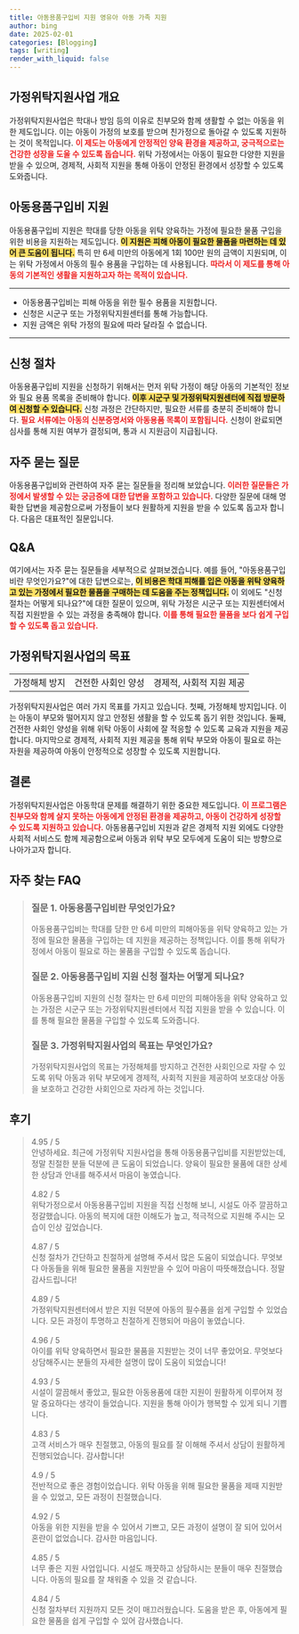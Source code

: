 ```yaml
---
title: 아동용품구입비 지원 영유아 아동 가족 지원
author: bing
date: 2025-02-01
categories: [Blogging]
tags: [writing]
render_with_liquid: false
---
```



<h2 id='가정위탁지원사업 개요'>가정위탁지원사업 개요</h2>

<p>가정위탁지원사업은 학대나 방임 등의 이유로 친부모와 함께 생활할 수 없는 아동을 위한 제도입니다. 이는 아동이 가정의 보호를 받으며 친가정으로 돌아갈 수 있도록 지원하는 것이 목적입니다. <b><span style="color: #ee2323;">이 제도는 아동에게 안정적인 양육 환경을 제공하고, 궁극적으로는 건강한 성장을 도울 수 있도록 돕습니다.</span></b> 위탁 가정에서는 아동이 필요한 다양한 지원을 받을 수 있으며, 경제적, 사회적 지원을 통해 아동이 안정된 환경에서 성장할 수 있도록 도와줍니다.</p>

<h2 id='아동용품구입비 지원'>아동용품구입비 지원</h2>

<p>아동용품구입비 지원은 학대를 당한 아동을 위탁 양육하는 가정에 필요한 물품 구입을 위한 비용을 지원하는 제도입니다. <b><span style="background-color: #ffe066;">이 지원은 피해 아동이 필요한 물품을 마련하는 데 있어 큰 도움이 됩니다.</span></b> 특히 만 6세 미만의 아동에게 1회 100만 원의 금액이 지원되며, 이는 위탁 가정에서 아동의 필수 용품을 구입하는 데 사용됩니다. <b><span style="color: #ee2323;">따라서 이 제도를 통해 아동의 기본적인 생활을 지원하고자 하는 목적이 있습니다.</span></b></p>

<hr />

<ul>
    <li>아동용품구입비는 피해 아동을 위한 필수 용품을 지원합니다.</li>
    <li>신청은 시군구 또는 가정위탁지원센터를 통해 가능합니다.</li>
    <li>지원 금액은 위탁 가정의 필요에 따라 달라질 수 없습니다.</li>
</ul>

<hr />

<h2 id='신청 절차'>신청 절차</h2>

<p>아동용품구입비 지원을 신청하기 위해서는 먼저 위탁 가정이 해당 아동의 기본적인 정보와 필요 용품 목록을 준비해야 합니다. <b><span style="background-color: #ffe066;">이후 시군구 및 가정위탁지원센터에 직접 방문하여 신청할 수 있습니다.</span></b> 신청 과정은 간단하지만, 필요한 서류를 충분히 준비해야 합니다. <b><span style="color: #ee2323;">필요 서류에는 아동의 신분증명서와 아동용품 목록이 포함됩니다.</span></b> 신청이 완료되면 심사를 통해 지원 여부가 결정되며, 통과 시 지원금이 지급됩니다.</p>

<h2 id='자주 묻는 질문'>자주 묻는 질문</h2>

<p>아동용품구입비와 관련하여 자주 묻는 질문들을 정리해 보았습니다. <b><span style="color: #ee2323;">이러한 질문들은 가정에서 발생할 수 있는 궁금증에 대한 답변을 포함하고 있습니다.</span></b> 다양한 질문에 대해 명확한 답변을 제공함으로써 가정들이 보다 원활하게 지원을 받을 수 있도록 돕고자 합니다. 다음은 대표적인 질문입니다.</p>

<h2 id='Q&A'>Q&A</h2>

<p>여기에서는 자주 묻는 질문들을 세부적으로 살펴보겠습니다. 예를 들어, "아동용품구입비란 무엇인가요?"에 대한 답변으로는, <b><span style="background-color: #ffe066;">이 비용은 학대 피해를 입은 아동을 위탁 양육하고 있는 가정에서 필요한 물품을 구매하는 데 도움을 주는 정책입니다.</span></b> 이 외에도 "신청 절차는 어떻게 되나요?"에 대한 질문이 있으며, 위탁 가정은 시군구 또는 지원센터에서 직접 지원받을 수 있는 과정을 충족해야 합니다. <b><span style="color: #ee2323;">이를 통해 필요한 물품을 보다 쉽게 구입할 수 있도록 돕고 있습니다.</span></b></p>

<h2 id='가정위탁지원사업의 목표'>가정위탁지원사업의 목표</h2>

<table>
    <tr>
        <td>가정해체 방지</td>
        <td>건전한 사회인 양성</td>
        <td>경제적, 사회적 지원 제공</td>
    </tr>
</table>

<p>가정위탁지원사업은 여러 가지 목표를 가지고 있습니다. 첫째, 가정해체 방지입니다. 이는 아동이 부모와 떨어지지 않고 안정된 생활을 할 수 있도록 돕기 위한 것입니다. 둘째, 건전한 사회인 양성을 위해 위탁 아동이 사회에 잘 적응할 수 있도록 교육과 지원을 제공합니다. 마지막으로 경제적, 사회적 지원 제공을 통해 위탁 부모와 아동이 필요로 하는 자원을 제공하여 아동이 안정적으로 성장할 수 있도록 지원합니다.</p>

<h2 id='결론'>결론</h2>

<p>가정위탁지원사업은 아동학대 문제를 해결하기 위한 중요한 제도입니다. <b><span style="color: #ee2323;">이 프로그램은 친부모와 함께 살지 못하는 아동에게 안정된 환경을 제공하고, 아동이 건강하게 성장할 수 있도록 지원하고 있습니다.</span></b> 아동용품구입비 지원과 같은 경제적 지원 외에도 다양한 사회적 서비스도 함께 제공함으로써 아동과 위탁 부모 모두에게 도움이 되는 방향으로 나아가고자 합니다.</p>


<h2 id='자주_찾는_FAQ'>자주 찾는 FAQ</h2>
<div itemscope="" itemtype="https://schema.org/FAQPage"> 
<blockquote> 
<div itemscope="" itemprop="mainEntity" itemtype="https://schema.org/Question"> 
<h3 itemprop="name">질문 1. 아동용품구입비란 무엇인가요?</h3> 
<div itemscope="" itemprop="acceptedAnswer" itemtype="https://schema.org/Answer"> 
<span itemprop="text"> 
<p>아동용품구입비는 학대를 당한 만 6세 미만의 피해아동을 위탁 양육하고 있는 가정에 필요한 물품을 구입하는 데 지원을 제공하는 정책입니다. 이를 통해 위탁가정에서 아동이 필요로 하는 물품을 구입할 수 있도록 돕습니다.</p> 
</span> 
</div> 
</div> 
<div itemscope="" itemprop="mainEntity" itemtype="https://schema.org/Question"> 
<h3 itemprop="name">질문 2. 아동용품구입비 지원 신청 절차는 어떻게 되나요?</h3> 
<div itemscope="" itemprop="acceptedAnswer" itemtype="https://schema.org/Answer"> 
<span itemprop="text"> 
<p>아동용품구입비 지원의 신청 절차는 만 6세 미만의 피해아동을 위탁 양육하고 있는 가정은 시군구 또는 가정위탁지원센터에서 직접 지원을 받을 수 있습니다. 이를 통해 필요한 물품을 구입할 수 있도록 도와줍니다.</p> 
</span> 
</div> 
</div> 
<div itemscope="" itemprop="mainEntity" itemtype="https://schema.org/Question"> 
<h3 itemprop="name">질문 3. 가정위탁지원사업의 목표는 무엇인가요?</h3> 
<div itemscope="" itemprop="acceptedAnswer" itemtype="https://schema.org/Answer"> 
<span itemprop="text"> 
<p>가정위탁지원사업의 목표는 가정해체를 방지하고 건전한 사회인으로 자랄 수 있도록 위탁 아동과 위탁 부모에게 경제적, 사회적 지원을 제공하여 보호대상 아동을 보호하고 건강한 사회인으로 자라게 하는 것입니다.</p> 
</span> 
</div> 
</div> 
</blockquote> 
</div>
<h2 id='후기'>후기</h2>
<div itemscope itemtype="https://schema.org/Product">
  <blockquote>
  <div itemprop="review" itemscope itemtype="https://schema.org/Review">
      <div itemprop="reviewRating" itemscope itemtype="https://schema.org/Rating"> <span itemprop="ratingValue">4.95</span> / <span itemprop="bestRating">5</span> </div>
      <span itemprop="reviewBody">안녕하세요. 최근에 가정위탁 지원사업을 통해 아동용품구입비를 지원받았는데, 정말 친절한 분들 덕분에 큰 도움이 되었습니다. 양육이 필요한 물품에 대한 상세한 상담과 안내를 해주셔서 마음이 놓였습니다.</span>
  </div>
  <br>
  <div itemprop="review" itemscope itemtype="https://schema.org/Review">
      <div itemprop="reviewRating" itemscope itemtype="https://schema.org/Rating"> <span itemprop="ratingValue">4.82</span> / <span itemprop="bestRating">5</span> </div>
      <span itemprop="reviewBody">위탁가정으로서 아동용품구입비 지원을 직접 신청해 보니, 시설도 아주 깔끔하고 정갈했습니다. 아동의 복지에 대한 이해도가 높고, 적극적으로 지원해 주시는 모습이 인상 깊었습니다.</span>
  </div>
  <br>
  <div itemprop="review" itemscope itemtype="https://schema.org/Review">
      <div itemprop="reviewRating" itemscope itemtype="https://schema.org/Rating"> <span itemprop="ratingValue">4.87</span> / <span itemprop="bestRating">5</span> </div>
      <span itemprop="reviewBody">신청 절차가 간단하고 친절하게 설명해 주셔서 많은 도움이 되었습니다. 무엇보다 아동들을 위해 필요한 물품을 지원받을 수 있어 마음이 따뜻해졌습니다. 정말 감사드립니다!</span>
  </div>
  <br>
  <div itemprop="review" itemscope itemtype="https://schema.org/Review">
      <div itemprop="reviewRating" itemscope itemtype="https://schema.org/Rating"> <span itemprop="ratingValue">4.89</span> / <span itemprop="bestRating">5</span> </div>
      <span itemprop="reviewBody">가정위탁지원센터에서 받은 지원 덕분에 아동의 필수품을 쉽게 구입할 수 있었습니다. 모든 과정이 투명하고 친절하게 진행되어 마음이 놓였습니다.</span>
  </div>
  <br>
  <div itemprop="review" itemscope itemtype="https://schema.org/Review">
      <div itemprop="reviewRating" itemscope itemtype="https://schema.org/Rating"> <span itemprop="ratingValue">4.96</span> / <span itemprop="bestRating">5</span> </div>
      <span itemprop="reviewBody">아이를 위탁 양육하면서 필요한 물품을 지원받는 것이 너무 좋았어요. 무엇보다 상담해주시는 분들의 자세한 설명이 많이 도움이 되었습니다!</span>
  </div>
  <br>
  <div itemprop="review" itemscope itemtype="https://schema.org/Review">
      <div itemprop="reviewRating" itemscope itemtype="https://schema.org/Rating"> <span itemprop="ratingValue">4.93</span> / <span itemprop="bestRating">5</span> </div>
      <span itemprop="reviewBody">시설이 깔끔해서 좋았고, 필요한 아동용품에 대한 지원이 원활하게 이루어져 정말 중요하다는 생각이 들었습니다. 지원을 통해 아이가 행복할 수 있게 되니 기쁩니다.</span>
  </div>
  <br>
  <div itemprop="review" itemscope itemtype="https://schema.org/Review">
      <div itemprop="reviewRating" itemscope itemtype="https://schema.org/Rating"> <span itemprop="ratingValue">4.83</span> / <span itemprop="bestRating">5</span> </div>
      <span itemprop="reviewBody">고객 서비스가 매우 친절했고, 아동의 필요를 잘 이해해 주셔서 상담이 원활하게 진행되었습니다. 감사합니다!</span>
  </div>
  <br>
  <div itemprop="review" itemscope itemtype="https://schema.org/Review">
      <div itemprop="reviewRating" itemscope itemtype="https://schema.org/Rating"> <span itemprop="ratingValue">4.9</span> / <span itemprop="bestRating">5</span> </div>
      <span itemprop="reviewBody">전반적으로 좋은 경험이었습니다. 위탁 아동을 위해 필요한 물품을 제때 지원받을 수 있었고, 모든 과정이 친절했습니다.</span>
  </div>
  <br>
  <div itemprop="review" itemscope itemtype="https://schema.org/Review">
      <div itemprop="reviewRating" itemscope itemtype="https://schema.org/Rating"> <span itemprop="ratingValue">4.92</span> / <span itemprop="bestRating">5</span> </div>
      <span itemprop="reviewBody">아동을 위한 지원을 받을 수 있어서 기쁘고, 모든 과정이 설명이 잘 되어 있어서 혼란이 없었습니다. 감사한 마음입니다.</span>
  </div>
  <br>
  <div itemprop="review" itemscope itemtype="https://schema.org/Review">
      <div itemprop="reviewRating" itemscope itemtype="https://schema.org/Rating"> <span itemprop="ratingValue">4.85</span> / <span itemprop="bestRating">5</span> </div>
      <span itemprop="reviewBody">너무 좋은 지원 사업입니다. 시설도 깨끗하고 상담하시는 분들이 매우 친절했습니다. 아동의 필요를 잘 채워줄 수 있을 것 같습니다.</span>
  </div>
  <br>
  <div itemprop="review" itemscope itemtype="https://schema.org/Review">
      <div itemprop="reviewRating" itemscope itemtype="https://schema.org/Rating"> <span itemprop="ratingValue">4.84</span> / <span itemprop="bestRating">5</span> </div>
      <span itemprop="reviewBody">신청 절차부터 지원까지 모든 것이 매끄러웠습니다. 도움을 받은 후, 아동에게 필요한 물품을 쉽게 구입할 수 있어 감사했습니다.</span>
  </div>
  </blockquote>
</div>
